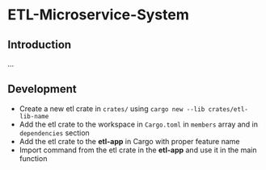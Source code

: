# ETL-Microservice-System

## Introduction
...

## Development
- Create a new etl crate in `crates/` using `cargo new --lib crates/etl-lib-name`
- Add the etl crate to the workspace in `Cargo.toml` in `members` array and in `dependencies` section
- Add the etl crate to the **etl-app** in Cargo with proper feature name
- Import command from the etl crate in the **etl-app** and use it in the main function
